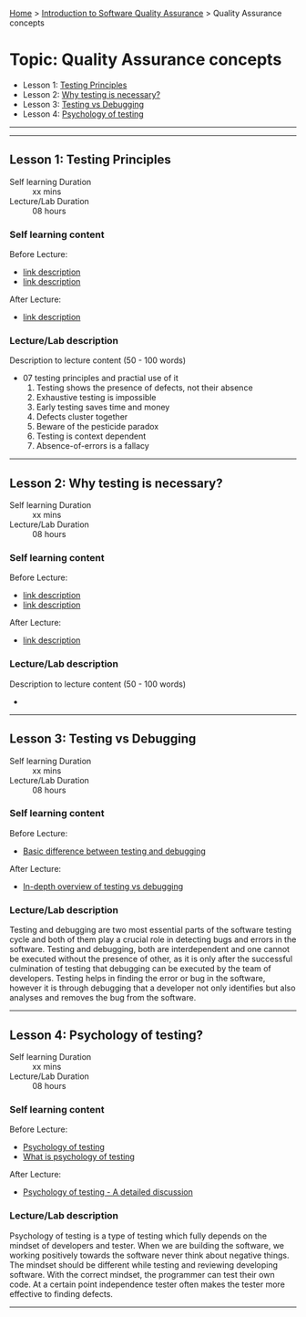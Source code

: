 [Home](../README.md) > [Introduction to Software Quality Assurance](./README.md) > Quality Assurance concepts

# Topic: Quality Assurance concepts

* Lesson 1: [Testing Principles](#lesson-1)
* Lesson 2: [Why testing is necessary?](#lesson-1)
* Lesson 3: [Testing vs Debugging](#lesson-1)
* Lesson 4: [Psychology of testing](#assignment-1)

---
---

## Lesson 1: Testing Principles

<dl>
<dt>Self learning Duration</dt>
<dd>xx mins</dd>
<dt>Lecture/Lab Duration</dt>
<dd>08 hours</dd>
</dl>

### Self learning content

Before Lecture:

* [link description](./#)
* [link description](./#)

After Lecture:

* [link description](./#)

### Lecture/Lab description

Description to lecture content (50 - 100 words)

* 07 testing principles and practial use of it
    1. Testing shows the presence of defects, not their absence
    2. Exhaustive testing is impossible 
    3. Early testing saves time and money
    4. Defects cluster together
    5. Beware of the pesticide paradox
    6. Testing is context dependent
    7. Absence-of-errors is a fallacy

---
## Lesson 2: Why testing is necessary?

<dl>
<dt>Self learning Duration</dt>
<dd>xx mins</dd>
<dt>Lecture/Lab Duration</dt>
<dd>08 hours</dd>
</dl>

### Self learning content

Before Lecture:

* [link description](./#)
* [link description](./#)

After Lecture:

* [link description](./#)

### Lecture/Lab description

Description to lecture content (50 - 100 words)

*
---

## Lesson 3: Testing vs Debugging

<dl>
<dt>Self learning Duration</dt>
<dd>xx mins</dd>
<dt>Lecture/Lab Duration</dt>
<dd>08 hours</dd>
</dl>

### Self learning content

Before Lecture:

* [Basic difference between testing and debugging](https://www.tutorialspoint.com/difference-between-testing-and-debugging)

After Lecture:

* [In-depth overview of testing vs debugging](https://www.professionalqa.com/testing-vs-debugging)

### Lecture/Lab description

Testing and debugging are two most essential parts of the software testing cycle and both of them play a crucial role in detecting bugs and errors in the software. Testing and debugging, both are interdependent and one cannot be executed without the presence of other, as it is only after the successful culmination of testing that debugging can be executed by the team of developers. Testing helps in finding the error or bug in the software, however it is through debugging that a developer not only identifies but also analyses and removes the bug from the software.



---

## Lesson 4: Psychology of testing?

<dl>
<dt>Self learning Duration</dt>
<dd>xx mins</dd>
<dt>Lecture/Lab Duration</dt>
<dd>08 hours</dd>
</dl>

### Self learning content

Before Lecture:

* [Psychology of testing](https://www.toolsqa.com/software-testing/istqb/psychology-of-testing/)
* [What is psychology of testing](http://tryqa.com/what-is-the-psychology-of-testing/)

After Lecture:

* [Psychology of testing - A detailed discussion](https://youtu.be/vdUuUbynN5o)

### Lecture/Lab description

Psychology of testing is a type of testing which fully depends on the mindset of developers and tester.  When we are building the software, we working positively towards the software never think about negative things. The mindset should be different while testing and reviewing developing software. With the correct mindset, the programmer can test their own code. At a certain point independence tester often makes the tester more effective to finding defects.


---
